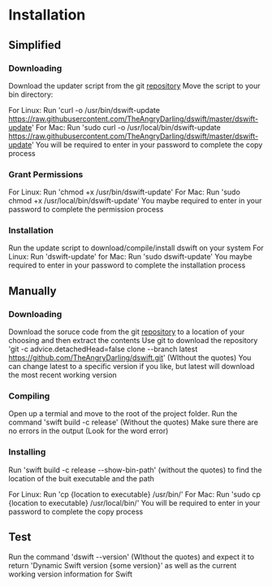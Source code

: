 # Installation

## Simplified

### Downloading

Download the updater script from the git [repository](https://raw.githubusercontent.com/TheAngryDarling/dswift/master/dswift-update) 
Move the script to your bin directory:

For Linux: Run 'curl -o /usr/bin/dswift-update https://raw.githubusercontent.com/TheAngryDarling/dswift/master/dswift-update'
For Mac: Run 'sudo curl -o /usr/local/bin/dswift-update https://raw.githubusercontent.com/TheAngryDarling/dswift/master/dswift-update' You will be required to enter in your password to complete the copy process

### Grant Permissions

For Linux: Run 'chmod +x /usr/bin/dswift-update'
For Mac: Run 'sudo chmod +x /usr/local/bin/dswift-update' You maybe required to enter in your password to complete the permission process

### Installation

Run the update script to download/compile/install dswift on your system
For Linux: Run 'dswift-update'
for Mac: Run 'sudo dswift-update' You maybe required to enter in your password to complete the installation process

## Manually

### Downloading

Download the soruce code from the git [repository](https://github.com/TheAngryDarling/dswift) to a location of your choosing and then extract the contents
Use git to download the repository 'git -c advice.detachedHead=false clone --branch latest https://github.com/TheAngryDarling/dswift.git' (WIthout the quotes)
You can change latest to a specific version if you like, but latest will download the most recent working version

### Compiling

Open up a termial and move to the root of the project folder. 
Run the command 'swift build -c release' (Without the quotes)
Make sure there are no errors in the output (Look for the word error)

### Installing

Run 'swift build -c release --show-bin-path' (without the quotes) to find the location of the buit executable and the path

For Linux: Run 'cp {location to executable} /usr/bin/'
For Mac: Run 'sudo cp {location to executable} /usr/local/bin/' You will be required to enter in your password to complete the copy process

## Test

Run the command 'dswift --version' (WIthout the quotes) and expect it to return 'Dynamic Swift version {some version}' as well as the current working version information for Swift


